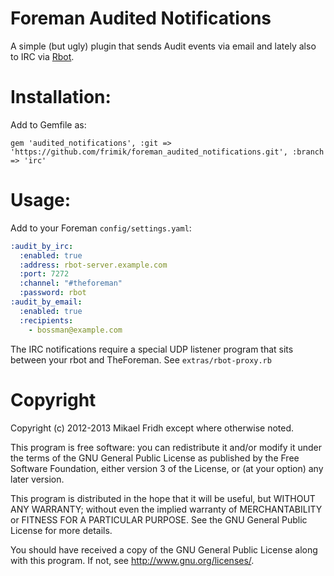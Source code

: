 Foreman Audited Notifications
=============================

A simple (but ugly) plugin that sends Audit events via email and lately also
to IRC via [Rbot](http://ruby-rbot.org/).

# Installation:

Add to Gemfile as:

    gem 'audited_notifications', :git => 'https://github.com/frimik/foreman_audited_notifications.git', :branch => 'irc'

# Usage:


Add to your Foreman `config/settings.yaml`:

```yaml
:audit_by_irc:
  :enabled: true
  :address: rbot-server.example.com
  :port: 7272
  :channel: "#theforeman"
  :password: rbot
:audit_by_email:
  :enabled: true
  :recipients:
    - bossman@example.com
```

The IRC notifications require a special UDP listener program that sits between
your rbot and TheForeman. See `extras/rbot-proxy.rb`

# Copyright

Copyright (c) 2012-2013 Mikael Fridh except where otherwise noted.

This program is free software: you can redistribute it and/or modify
it under the terms of the GNU General Public License as published by
the Free Software Foundation, either version 3 of the License, or
(at your option) any later version.

This program is distributed in the hope that it will be useful,
but WITHOUT ANY WARRANTY; without even the implied warranty of
MERCHANTABILITY or FITNESS FOR A PARTICULAR PURPOSE.  See the
GNU General Public License for more details.

You should have received a copy of the GNU General Public License
along with this program.  If not, see <http://www.gnu.org/licenses/>.
